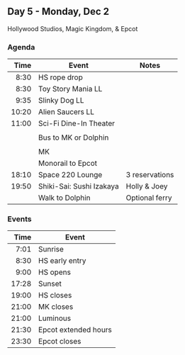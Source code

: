 ## Day 5 - Monday, Dec 2

Hollywood Studios, Magic Kingdom, & Epcot


### Agenda

|  Time | Event                    | Notes          |
|------:|--------------------------|----------------|
|  8:30 | HS rope drop             |                |
|  8:30 | Toy Story Mania LL       |                |
|  9:35 | Slinky Dog LL            |                |
| 10:20 | Alien Saucers LL         |                |
| 11:00 | Sci-Fi Dine-In Theater   |                |
|       |                          |                |
|       | Bus to MK or Dolphin     |                |
|       |                          |                |
|       | MK                       |                |
|       | Monorail to Epcot        |                |
| 18:10 | Space 220 Lounge         | 3 reservations |
| 19:50 | Shiki-Sai: Sushi Izakaya | Holly & Joey   |
|       | Walk to Dolphin          | Optional ferry |


### Events

|  Time | Event                |
|------:|----------------------|
|  7:01 | Sunrise              |
|  8:30 | HS early entry       |
|  9:00 | HS opens             |
| 17:28 | Sunset               |
| 19:00 | HS closes            |
| 21:00 | MK closes            |
| 21:00 | Luminous             |
| 21:30 | Epcot extended hours |
| 23:30 | Epcot closes         |

